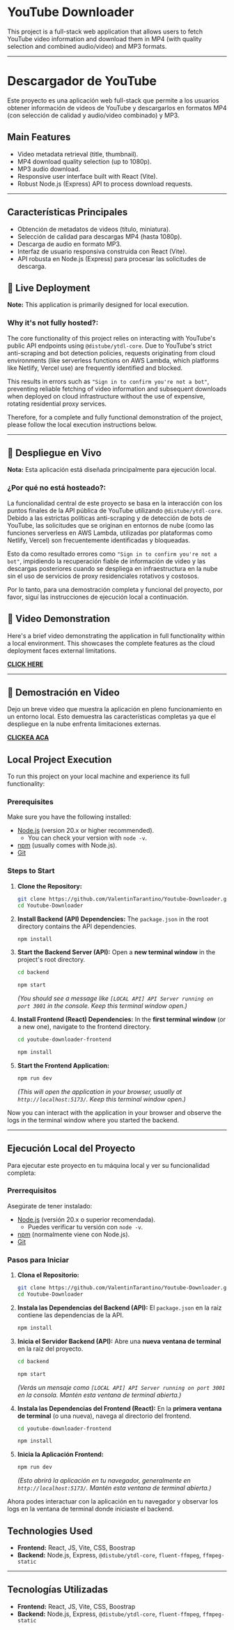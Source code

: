 #  YouTube Downloader

This project is a full-stack web application that allows users to fetch YouTube video information and download them in MP4 (with quality selection and combined audio/video) and MP3 formats.

---

#  Descargador de YouTube

Este proyecto es una aplicación web full-stack que permite a los usuarios obtener información de videos de YouTube y descargarlos en formatos MP4 (con selección de calidad y audio/video combinado) y MP3.

##  Main Features

*   Video metadata retrieval (title, thumbnail).
*   MP4 download quality selection (up to 1080p).
*   MP3 audio download.
*   Responsive user interface built with React (Vite).
*   Robust Node.js (Express) API to process download requests.

---

##  Características Principales

*   Obtención de metadatos de videos (título, miniatura).
*   Selección de calidad para descargas MP4 (hasta 1080p).
*   Descarga de audio en formato MP3.
*   Interfaz de usuario responsiva construida con React (Vite).
*   API robusta en Node.js (Express) para procesar las solicitudes de descarga.


## 🚀 Live Deployment

**Note:** This application is primarily designed for local execution.

### **Why it's not fully hosted?:**

The core functionality of this project relies on interacting with YouTube's public API endpoints using `@distube/ytdl-core`. Due to YouTube's strict anti-scraping and bot detection policies, requests originating from cloud environments (like serverless functions on AWS Lambda, which platforms like Netlify, Vercel use) are frequently identified and blocked.

This results in errors such as `"Sign in to confirm you're not a bot"`, preventing reliable fetching of video information and subsequent downloads when deployed on cloud infrastructure without the use of expensive, rotating residential proxy services.

Therefore, for a complete and fully functional demonstration of the project, please follow the local execution instructions below.

---

## 🚀 Despliegue en Vivo

**Nota:** Esta aplicación está diseñada principalmente para ejecución local.

### **¿Por qué no está hosteado?:**

La funcionalidad central de este proyecto se basa en la interacción con los puntos finales de la API pública de YouTube utilizando `@distube/ytdl-core`. Debido a las estrictas políticas anti-scraping y de detección de bots de YouTube, las solicitudes que se originan en entornos de nube (como las funciones serverless en AWS Lambda, utilizadas por plataformas como Netlify, Vercel) son frecuentemente identificadas y bloqueadas.

Esto da como resultado errores como `"Sign in to confirm you're not a bot"`, impidiendo la recuperación fiable de información de video y las descargas posteriores cuando se despliega en infraestructura en la nube sin el uso de servicios de proxy residenciales rotativos y costosos.

Por lo tanto, para una demostración completa y funcional del proyecto, por favor, siguí las instrucciones de ejecución local a continuación.

## 🎥 Video Demonstration

Here's a brief video demonstrating the application in full functionality within a local environment. This showcases the complete features as the cloud deployment faces external limitations.

[**CLICK HERE**](https://drive.google.com/file/d/1rcuH-qlrm5079Y3exV5YCG03RDwP95re/view?usp=drive_link)

---

## 🎥 Demostración en Video

Dejo un breve video que muestra la aplicación en pleno funcionamiento en un entorno local. Esto demuestra las características completas ya que el despliegue en la nube enfrenta limitaciones externas.

[**CLICKEA ACA**](https://drive.google.com/file/d/1rcuH-qlrm5079Y3exV5YCG03RDwP95re/view?usp=drive_link)

##  Local Project Execution

To run this project on your local machine and experience its full functionality:

### **Prerequisites**

Make sure you have the following installed:

*   [Node.js](https://nodejs.org/en/download/) (version 20.x or higher recommended).
    *   You can check your version with `node -v`.
*   [npm](https://docs.npmjs.com/downloading-and-installing-node-js-and-npm) (usually comes with Node.js).
*   [Git](https://git-scm.com/downloads)

### **Steps to Start**

1.  **Clone the Repository:**
    ```bash
    git clone https://github.com/ValentinTarantino/Youtube-Downloader.git
    cd Youtube-Downloader
    ```

2.  **Install Backend (API) Dependencies:**
    The `package.json` in the root directory contains the API dependencies.
    ```bash
    npm install
    ```

3.  **Start the Backend Server (API):**
    Open a **new terminal window** in the project's root directory.
    ```bash
    cd backend
    ```
    ```bash
    npm start
    ```
    *(You should see a message like `[LOCAL API] API Server running on port 3001` in the console. Keep this terminal window open.)*

4.  **Install Frontend (React) Dependencies:**
    In the **first terminal window** (or a new one), navigate to the frontend directory.
    ```bash
    cd youtube-downloader-frontend
    ```
    ```bash
    npm install
    ```

5.  **Start the Frontend Application:**
    ```bash
    npm run dev
    ```
    *(This will open the application in your browser, usually at `http://localhost:5173/`. Keep this terminal window open.)*

Now you can interact with the application in your browser and observe the logs in the terminal window where you started the backend.

---

##  Ejecución Local del Proyecto

Para ejecutar este proyecto en tu máquina local y ver su funcionalidad completa:

### **Prerrequisitos**

Asegúrate de tener instalado:

*   [Node.js](https://nodejs.org/es/download/) (versión 20.x o superior recomendada).
    *   Puedes verificar tu versión con `node -v`.
*   [npm](https://docs.npmjs.com/downloading-and-installing-node-js-and-npm) (normalmente viene con Node.js).
*   [Git](https://git-scm.com/downloads)

### **Pasos para Iniciar**

1.  **Clona el Repositorio:**
    ```bash
    git clone https://github.com/ValentinTarantino/Youtube-Downloader.git
    cd Youtube-Downloader
    ```

2.  **Instala las Dependencias del Backend (API):**
    El `package.json` en la raíz contiene las dependencias de la API.
    ```bash
    npm install
    ```

3.  **Inicia el Servidor Backend (API):**
    Abre una **nueva ventana de terminal** en la raíz del proyecto.
    ```bash
    cd backend
    ```
    ```bash
    npm start
    ```
    *(Verás un mensaje como `[LOCAL API] API Server running on port 3001` en la consola. Mantén esta ventana de terminal abierta.)*

4.  **Instala las Dependencias del Frontend (React):**
    En la **primera ventana de terminal** (o una nueva), navega al directorio del frontend.
    ```bash
    cd youtube-downloader-frontend
    ```
    ```bash
    npm install
    ```

5.  **Inicia la Aplicación Frontend:**
    ```bash
    npm run dev
    ```
    *(Esto abrirá la aplicación en tu navegador, generalmente en `http://localhost:5173/`. Mantén esta ventana de terminal abierta.)*

Ahora podes interactuar con la aplicación en tu navegador y observar los logs en la ventana de terminal donde iniciaste el backend.


##  Technologies Used

*   **Frontend:** React, JS, Vite, CSS, Boostrap
*   **Backend:** Node.js, Express, `@distube/ytdl-core`, `fluent-ffmpeg`, `ffmpeg-static`

---

##  Tecnologías Utilizadas

*   **Frontend:** React, JS, Vite, CSS, Boostrap
*   **Backend:** Node.js, Express, `@distube/ytdl-core`, `fluent-ffmpeg`, `ffmpeg-static`